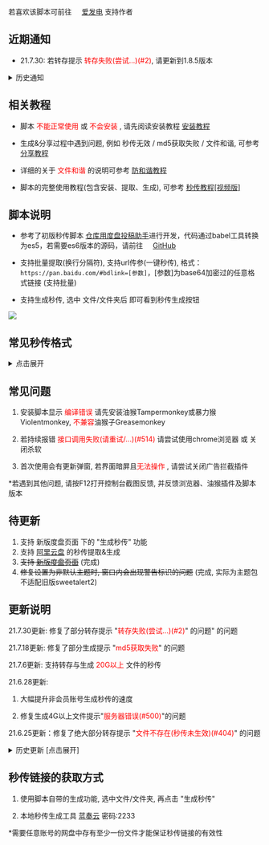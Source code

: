 若喜欢该脚本可前往 <img src="https://static.afdiancdn.com/favicon.ico" width='16'>[爱发电](https://afdian.net/@mengzonefire) 支持作者

## 近期通知

* 21.7.30: 若转存提示 <span style="color: red;">转存失败(尝试...)(#2)</span>, 请更新到1.8.5版本

<details>
<summary>历史通知</summary>
<ul><li><p>21.7.17: </p><ul><li><p>管理员已完成对昨日举报的审核<a href="https://pic.rmb.bdstatic.com/bjh/a6abf0daa40362c10385432fb5150ae7.png">(图1)</a>, 脚本页现可正常访问了</p></li><li><p>鉴于 <a href="https://www.aliyundrive.com/drive/">阿里云盘</a> 有更稳定的服务端(不存在&quot;秒传无效&quot;, &quot;md5获取失败&quot;等问题), 即将着手阿里云盘对应的秒传提取&amp;生成功能, 预计下个月更新.</p></li></ul></li><li><p>21.7.16: 估计是因为脚本头几行留有babel工具生成的语法转换代码<a href="https://pic.rmb.bdstatic.com/bjh/9cd999f1d1a35b350e83f93fc685dee7.png">(图1)</a>, 被人误解为压缩代码举报了<a href="https://pic.rmb.bdstatic.com/bjh/eb18b94af7dacd00b11e8cbac3b1e1e4.png">(图2)</a>, 故将源码重新格式化了一遍<a href="https://pic.rmb.bdstatic.com/bjh/ecc36a94f8632b8fba81594d37646b31.png">(图3)</a>以避免误解.</p></li></ul><ul><li><p>21.7.12: 经测试, 度盘服务器已恢复正常, 可以正常上传文件并生成秒传.</p></li><li><p>21.7.10: (<span style="color: red;"> 重要 </span>) 从7.9开始, 新上传网盘的文件<span style="color: red;"> 很可能 </span>出现 &quot;秒传未生效&quot;, &quot;md5获取失败&quot;的问题, 疑似百度服务器异常, 正在尝试修复.</p><p>*<a href="https://shimo.im/docs/TZ1JJuEjOM0wnFDH/">分享教程</a> 内提供了临时的解决方法</p></li><li><p>21.7.9: (<span style="color: red;"> 重要 </span>) 1.8.1版本更换了秒传接口, 解决了绝大部分 &quot;<span style="color: red;"> 文件不存在(秒传未生效) </span>&quot; 和 &quot;<span style="color: red;"> md5获取失败 </span>&quot; 的问题, 为保证使用体验, 强烈建议更新到最新版</p></li></ul>

</details>


## 相关教程

* 脚本<span style="color: red;"> 不能正常使用 </span>或<span style="color: red;"> 不会安装 </span>, 请先阅读安装教程 [安装教程](https://shimo.im/docs/Jqf8y260KuofSb4K/)

* 生成&分享过程中遇到问题, 例如 秒传无效 / md5获取失败 / 文件和谐, 可参考 [分享教程](https://shimo.im/docs/TZ1JJuEjOM0wnFDH/)

* 详细的关于 <span style="color: red;">文件和谐</span> 的说明可参考 [防和谐教程](https://shimo.im/docs/DGdDwPwTDhvyq6KX/)

* 脚本的完整使用教程(包含安装、提取、生成), 可参考 [秒传教程[视频版]](https://www.bilibili.com/video/BV1E5411H76K)

## 脚本说明

* 参考了初版秒传脚本 [仓库用度盘投稿助手](https://greasyfork.org/zh-CN/scripts/3285)进行开发，代码通过babel工具转换为es5，若需要es6版本的源码，请前往 <img src="https://github.githubassets.com/favicons/favicon.png" width='16'>[GitHub](https://github.com/mengzonefire/my_web_script/blob/main/%E7%A7%92%E4%BC%A0%E9%93%BE%E6%8E%A5%E6%8F%90%E5%8F%96/%E7%A7%92%E4%BC%A0%E9%93%BE%E6%8E%A5%E6%8F%90%E5%8F%96(es6).js)

* 支持批量提取(换行分隔符), 支持url传参(一键秒传), 格式：`https://pan.baidu.com/#bdlink=[参数]`，[参数]为base64加密过的任意格式链接 (支持批量)

* 支持生成秒传, 选中 文件/文件夹后 即可看到秒传生成按钮

![](https://pic.rmb.bdstatic.com/bjh/1cb5384f4b7cd3fc5a07b42ef45bfe93.png)


## 常见秒传格式

<details>
<summary>点击展开</summary>

<ul><li><p>梦姬标准/标准码: D5AABEFC3290F7A3C09912228B136D0C#821A9F0D27FCD19C80474D2140ED2D85#6467659#test.exe</p></li><li><p>PanDL格式: bdpan://dGVzdC5leGV8NjQ2NzY1OXxENUFBQkVGQzMyOTBGN0EzQzA5OTEyMjI4QjEzNkQwQ3w4MjFBOUYwRDI3RkNEMTlDODA0NzREMjE0MEVEMkQ4NQ==</p></li><li><p>PCS-GO格式: BaiduPCS-Go rapidupload -length=6467659 -md5=D5AABEFC3290F7A3C09912228B136D0C -slicemd5=821A9F0D27FCD19C80474D2140ED2D85 &quot;/test.exe&quot;</p></li></ul>

</details>

## 常见问题

1. 安装脚本显示 <span style="color: red;">编译错误</span> 请先安装油猴Tampermonkey或暴力猴Violentmonkey, <span style="color: red;">不兼容</span>油猴子Greasemonkey

2. 若持续报错 <span style="color: red;">接口调用失败(请重试/...)(#514)</span> 请尝试使用chrome浏览器 或 关闭杀软

3. 首次使用会有更新弹窗, 若界面暗屏且<span style="color: red;">无法操作</span> , 请尝试关闭广告拦截插件

\*若遇到其他问题, 请按F12打开控制台截图反馈, 并反馈浏览器、油猴插件及脚本版本

## 待更新
1. 支持 新版度盘页面 下的 "生成秒传" 功能
2. 支持 [阿里云盘](https://www.aliyundrive.com/drive/) 的秒传提取&生成
3. ~~支持 [新版度盘页面](https://pan.baidu.com/disk/main?from=oldversion#/index)~~ (完成)
4. ~~修复设置为非默认主题时, 窗口内会出现警告标识的问题~~ (完成, 实际为主题包不适配旧版sweetalert2)

## 更新说明

21.7.30更新: 修复了部分转存提示 "<span style="color: red;">转存失败(尝试...)(#2)</span>" 的问题" 的问题

21.7.18更新: 修复了部分生成提示 "<span style="color: red;">md5获取失败</span>" 的问题

21.7.6更新: 支持转存与生成 <span style="color: red;">20G以上</span> 文件的秒传

21.6.28更新: 

1. 大幅提升非会员账号生成秒传的速度

2. 修复生成4G以上文件提示"<span style="color: red;">服务器错误(#500)</span>"的问题

21.6.25更新：修复了绝大部分转存提示 "<span style="color: red;">文件不存在(秒传未生效)(#404)</span>" 的问题

<details>
<summary>历史更新 [点击展开]</summary>

<p>21.6.24更新：修复从yun.baidu.com进入时, 弹窗提示 &quot;bdskoten获取失败&quot; 的问题</p>

<p>21.6.23更新：将sweetalert2和设置内的主题包升级到最新版(适配主题后修复了 待更新#3)</p>

<p>21.6.18更新：转存秒传添加bdstoken参数, 防止报错&quot;转存失败(#2)&quot;, 并支持了新版度盘页面下的转存功能:</p>

<p><img alt="" src="https://pic.rmb.bdstatic.com/bjh/ed9647f2c8d16a8a6fb74d42e51626cf.png"/></p>

<p>21.6.18更新：移除<span style="color: red;"> 修复下载 </span>功能(已在21年4月上旬失效), 后续不会再考虑修复该功能</p>

<p>21.3.30更新：修复部分秒传转存提示 &quot;文件不存在&quot; 或 &quot;md5不匹配&quot;, 有该情况的请务必更新到1.6.7版本</p>

<p>21.3.29更新：新增<span style="color: red;"> 直接修复下载 </span>功能，无需秒传即可修复下载，感谢TkzcM的帮助</p>

<p><span style="color: red;">注意:</span> 后续测试发现1.6.1和1.6.2版本该功能有可能使原文件丢失, 若需要使用该功能请务必更新到1.6.3以上版本</p>

<p><span style="color: red;">注意2:</span> 由于实现机制不同, &quot;直接修复&quot; 的成功率相对 &quot;转存的修复&quot; 较低, 至少一半以上的文件无法修复(弹窗提示 &quot;不支持修复&quot;), 目前暂时未找到解决方法</p>

<p><img alt="" src="https://pic.rmb.bdstatic.com/bjh/5e05f7c1f772451b8efce938280bcaee.png"/></p>

<p>21.3.16更新：秒传转存新增<span style="color: red;"> 修复下载 </span>功能，可修复绝大部分无法下载的文件 (需有秒传链接并在转存时勾选修复选项)</p>

<p><img alt="" src="https://pic.rmb.bdstatic.com/bjh/822bf85e8b663f352c65f04a50a305e1.png"/></p>

<p>21.2.26更新：若在更新1.5.0版本后出现秒传按钮不显示的问题, 请尝试更新到1.5.5版本</p>

<p>21.2.11更新：<a href="https://shimo.im/docs/TZ1JJuEjOM0wnFDH/">分享教程</a> 更新, 原教程的 &quot;固实压缩+加密文件名&quot; 已无法再防和谐(在度盘移动端依旧可以在线解压), 目前有效的防和谐方法请参考教程内的 &quot;<span style="color: red;">双层压缩</span>&quot;</p>

<p>21.1.28更新：兼容了暴力猴插件, 添加更换主题功能, 优化部分代码逻辑</p>

<p>21.1.11更新：若1.4.0版本出现 &quot;转存失败&quot; 的情况, 请更新1.4.4版本</p>

<p>20.12.18更新：不再支持暴力猴violentmonkey2.12.8以上插件, 使用该插件的用户请降级插件或改用油猴插件Tampermonkey</p>

<p>若使用1.3.5版本时出现一键秒传(解base64)不可用的情况, 请将脚本更新至1.3.6以上</p>

<p>20.11.12更新：若1.2.9版本出现秒传按钮不显示的情况, 请更新1.3.0版本</p>

<p>20.11.5更新：若出现转存时路径留空转存无反应的情况, 请更新1.2.7版本</p>

<p>20.11.2更新：</p>

<ol><li><p>加入了生成秒传的功能, 选择文件/文件夹后即可看到秒传生成按钮</p></li><li><p>增加了跳转目录的功能, 若在秒传转存时有输入保存路径, 转存完成后可以看到跳转按钮</p></li></ol>

</details>

## 秒传链接的获取方式

1. 使用脚本自带的生成功能, 选中文件/文件夹, 再点击 "生成秒传"

2. 本地秒传生成工具 [蓝奏云](https://wwe.lanzoui.com/b01u0yqvi) 密码:2233

*需要任意账号的网盘中存有至少一份文件才能保证秒传链接的有效性